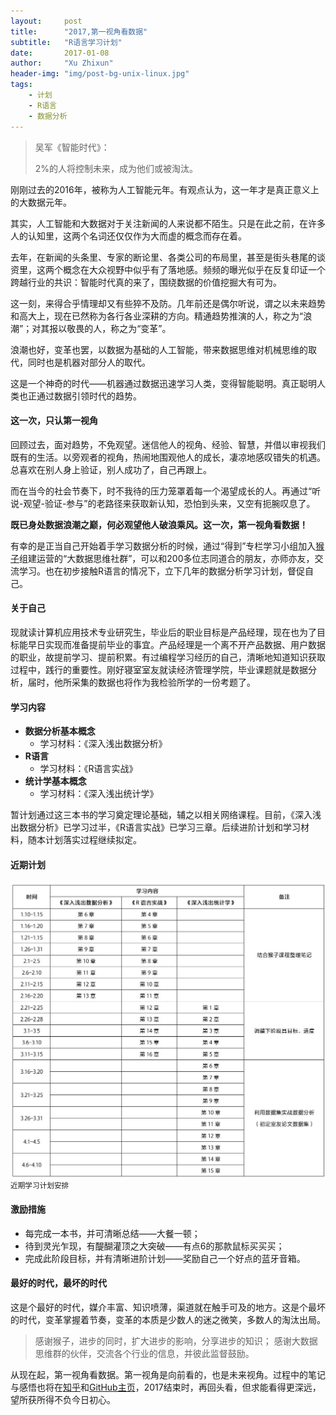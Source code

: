 ```yaml
---
layout:     post
title:      "2017,第一视角看数据"
subtitle:   "R语言学习计划"
date:       2017-01-08
author:     "Xu Zhixun"
header-img: "img/post-bg-unix-linux.jpg"
tags:
    - 计划
    - R语言
    - 数据分析
---
```


> 吴军《智能时代》：
>
> 2%的人将控制未来，成为他们或被淘汰。

刚刚过去的2016年，被称为人工智能元年。有观点认为，这一年才是真正意义上的大数据元年。

其实，人工智能和大数据对于关注新闻的人来说都不陌生。只是在此之前，在许多人的认知里，这两个名词还仅仅作为大而虚的概念而存在着。

去年，在新闻的头条里、专家的断论里、各类公司的布局里，甚至是街头巷尾的谈资里，这两个概念在大众视野中似乎有了落地感。频频的曝光似乎在反复印证一个跨越行业的共识：智能时代真的来了，围绕数据的价值挖掘大有可为。

这一刻，来得合乎情理却又有些猝不及防。几年前还是偶尔听说，谓之以未来趋势和高大上，现在已然称为各行各业深耕的方向。精通趋势推演的人，称之为“浪潮”；对其报以敬畏的人，称之为“变革”。

浪潮也好，变革也罢，以数据为基础的人工智能，带来数据思维对机械思维的取代，同时也是机器对部分人的取代。

这是一个神奇的时代——机器通过数据迅速学习人类，变得智能聪明。真正聪明人类也正通过数据引领时代的趋势。

#### 这一次，只认第一视角

回顾过去，面对趋势，不免观望。迷信他人的视角、经验、智慧，并借以审视我们既有的生活。以旁观者的视角，热闹地围观他人的成长，凄凉地感叹错失的机遇。总喜欢在别人身上验证，别人成功了，自己再跟上。

而在当今的社会节奏下，时不我待的压力笼罩着每一个渴望成长的人。再通过“听说-观望-验证-参与”的老路径来获取新认知，恐怕到头来，又空有扼腕叹息了。

**既已身处数据浪潮之巅，何必观望他人破浪乘风。这一次，第一视角看数据！**

有幸的是正当自己开始着手学习数据分析的时候，通过“得到”专栏学习小组加入[猴子](https://www.zhihu.com/people/houzichedan)组建运营的“大数据思维社群”，可以和200多位志同道合的朋友，亦师亦友，交流学习。也在初步接触R语言的情况下，立下几年的数据分析学习计划，督促自己。

#### 关于自己

现就读计算机应用技术专业研究生，毕业后的职业目标是产品经理，现在也为了目标能早日实现而准备提前毕业的事宜。产品经理是一个离不开产品数据、用户数据的职业，故提前学习、提前积累。有过编程学习经历的自己，清晰地知道知识获取过程中，践行的重要性。刚好寝室室友就读经济管理学院，毕业课题就是数据分析，届时，他所采集的数据也将作为我检验所学的一份考题了。

#### 学习内容

-   **数据分析基本概念**
    - 学习材料：《深入浅出数据分析》
-   **R语言**
    - 学习材料：《R语言实战》
-   **统计学基本概念**
    - 学习材料：《深入浅出统计学》

暂计划通过这三本书的学习奠定理论基础，辅之以相关网络课程。目前，《深入浅出数据分析》已学习过半，《R语言实战》已学习三章。后续进阶计划和学习材料，随本计划落实过程继续拟定。

#### 近期计划

![学习计划](/img/in-post/R-plan.jpg)
<small class="img-hint">近期学习计划安排</small>

#### 激励措施

- 每完成一本书，并可清晰总结——大餐一顿；
- 待到灵光乍现，有醍醐灌顶之大突破——有点6的那款鼠标买买买；
- 完成此阶段目标，并有清晰进阶计划——奖励自己一个好点的蓝牙音箱。

#### 最好的时代，最坏的时代

这是个最好的时代，媒介丰富、知识喷薄，渠道就在触手可及的地方。这是个最坏的时代，变革掌握着节奏，变革的本质是少数人的迷之微笑，多数人的淘汰出局。

> 感谢猴子，进步的同时，扩大进步的影响，分享进步的知识；
> 感谢大数据思维群的伙伴，交流各个行业的信息，并彼此监督鼓励。

从现在起，第一视角看数据。第一视角是向前看的，也是未来视角。过程中的笔记与感悟也将在[知乎](https://www.zhihu.com/people/xuzhixun/activities)和[GitHub主页](https://xuzhixun.github.io)，2017结束时，再回头看，但求能看得更深远，望所获所得不负今日初心。